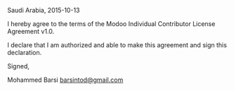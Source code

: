 Saudi Arabia, 2015-10-13

I hereby agree to the terms of the Modoo Individual Contributor License
Agreement v1.0.

I declare that I am authorized and able to make this agreement and sign this
declaration.

Signed,

Mohammed Barsi barsintod@gmail.com
